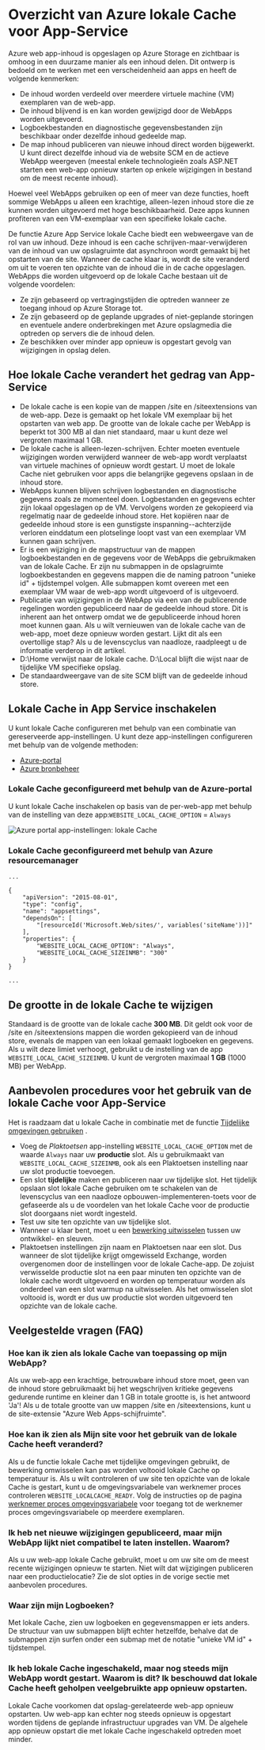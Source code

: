 <properties
   pageTitle="Overzicht van Azure App Service lokale Cache | Microsoft Azure"
   description="In dit artikel wordt beschreven hoe inschakelen, het formaat wijzigen en de status van de functie Azure App Service lokale Cache opvragen"
   services="app-service"
   documentationCenter="app-service"
   authors="SyntaxC4"
   manager="yochayk"
   editor=""
   tags="optional"
   keywords=""/>

<tags
   ms.service="app-service"
   ms.devlang="multiple"
   ms.topic="article"
   ms.tgt_pltfrm="na"
   ms.workload="na"
   ms.date="03/04/2016"
   ms.author="cfowler"/>

# <a name="azure-app-service-local-cache-overview"></a>Overzicht van Azure lokale Cache voor App-Service

Azure web app-inhoud is opgeslagen op Azure Storage en zichtbaar is omhoog in een duurzame manier als een inhoud delen. Dit ontwerp is bedoeld om te werken met een verscheidenheid aan apps en heeft de volgende kenmerken:  

* De inhoud worden verdeeld over meerdere virtuele machine (VM) exemplaren van de web-app.
* De inhoud blijvend is en kan worden gewijzigd door de WebApps worden uitgevoerd.
* Logboekbestanden en diagnostische gegevensbestanden zijn beschikbaar onder dezelfde inhoud gedeelde map.
* De map inhoud publiceren van nieuwe inhoud direct worden bijgewerkt. U kunt direct dezelfde inhoud via de website SCM en de actieve WebApp weergeven (meestal enkele technologieën zoals ASP.NET starten een web-app opnieuw starten op enkele wijzigingen in bestand om de meest recente inhoud).

Hoewel veel WebApps gebruiken op een of meer van deze functies, hoeft sommige WebApps u alleen een krachtige, alleen-lezen inhoud store die ze kunnen worden uitgevoerd met hoge beschikbaarheid. Deze apps kunnen profiteren van een VM-exemplaar van een specifieke lokale cache.

De functie Azure App Service lokale Cache biedt een webweergave van de rol van uw inhoud. Deze inhoud is een cache schrijven-maar-verwijderen van de inhoud van uw opslagruimte dat asynchroon wordt gemaakt bij het opstarten van de site. Wanneer de cache klaar is, wordt de site veranderd om uit te voeren ten opzichte van de inhoud die in de cache opgeslagen. WebApps die worden uitgevoerd op de lokale Cache bestaan uit de volgende voordelen:

* Ze zijn gebaseerd op vertragingstijden die optreden wanneer ze toegang inhoud op Azure Storage tot.
* Ze zijn gebaseerd op de geplande upgrades of niet-geplande storingen en eventuele andere onderbrekingen met Azure opslagmedia die optreden op servers die de inhoud delen.
* Ze beschikken over minder app opnieuw is opgestart gevolg van wijzigingen in opslag delen.

## <a name="how-local-cache-changes-the-behavior-of-app-service"></a>Hoe lokale Cache verandert het gedrag van App-Service

* De lokale cache is een kopie van de mappen /site en /siteextensions van de web-app. Deze is gemaakt op het lokale VM exemplaar bij het opstarten van web app. De grootte van de lokale cache per WebApp is beperkt tot 300 MB al dan niet standaard, maar u kunt deze wel vergroten maximaal 1 GB.
* De lokale cache is alleen-lezen-schrijven. Echter moeten eventuele wijzigingen worden verwijderd wanneer de web-app wordt verplaatst van virtuele machines of opnieuw wordt gestart. U moet de lokale Cache niet gebruiken voor apps die belangrijke gegevens opslaan in de inhoud store.
* WebApps kunnen blijven schrijven logbestanden en diagnostische gegevens zoals ze momenteel doen. Logbestanden en gegevens echter zijn lokaal opgeslagen op de VM. Vervolgens worden ze gekopieerd via regelmatig naar de gedeelde inhoud store. Het kopiëren naar de gedeelde inhoud store is een gunstigste inspanning--achterzijde verloren einddatum een plotselinge loopt vast van een exemplaar VM kunnen gaan schrijven.
* Er is een wijziging in de mapstructuur van de mappen logboekbestanden en de gegevens voor de WebApps die gebruikmaken van de lokale Cache. Er zijn nu submappen in de opslagruimte logboekbestanden en gegevens mappen die de naming patroon "unieke id" + tijdstempel volgen. Alle submappen komt overeen met een exemplaar VM waar de web-app wordt uitgevoerd of is uitgevoerd.  
* Publicatie van wijzigingen in de WebApp via een van de publicerende regelingen worden gepubliceerd naar de gedeelde inhoud store. Dit is inherent aan het ontwerp omdat we de gepubliceerde inhoud horen moet kunnen gaan. Als u wilt vernieuwen van de lokale cache van de web-app, moet deze opnieuw worden gestart. Lijkt dit als een overtollige stap? Als u de levenscyclus van naadloze, raadpleegt u de informatie verderop in dit artikel.
* D:\Home verwijst naar de lokale cache. D:\Local blijft die wijst naar de tijdelijke VM specifieke opslag.
* De standaardweergave van de site SCM blijft van de gedeelde inhoud store.

## <a name="enable-local-cache-in-app-service"></a>Lokale Cache in App Service inschakelen

U kunt lokale Cache configureren met behulp van een combinatie van gereserveerde app-instellingen. U kunt deze app-instellingen configureren met behulp van de volgende methoden:

* [Azure-portal](#Configure-Local-Cache-Portal)
* [Azure bronbeheer](#Configure-Local-Cache-ARM)

### <a name="configure-local-cache-by-using-the-azure-portal"></a>Lokale Cache geconfigureerd met behulp van de Azure-portal
<a name="Configure-Local-Cache-Portal"></a>

U kunt lokale Cache inschakelen op basis van de per-web-app met behulp van de instelling van deze app:`WEBSITE_LOCAL_CACHE_OPTION` = `Always`  

![Azure portal app-instellingen: lokale Cache](media/app-service-local-cache/app-service-local-cache-configure-portal.png)

### <a name="configure-local-cache-by-using-azure-resource-manager"></a>Lokale Cache geconfigureerd met behulp van Azure resourcemanager
<a name="Configure-Local-Cache-ARM"></a>

```
...

{
    "apiVersion": "2015-08-01",
    "type": "config",
    "name": "appsettings",
    "dependsOn": [
        "[resourceId('Microsoft.Web/sites/', variables('siteName'))]"
    ],
    "properties": {
        "WEBSITE_LOCAL_CACHE_OPTION": "Always",
        "WEBSITE_LOCAL_CACHE_SIZEINMB": "300"
    }
}

...
```

## <a name="change-the-size-setting-in-local-cache"></a>De grootte in de lokale Cache te wijzigen

Standaard is de grootte van de lokale cache **300 MB**. Dit geldt ook voor de /site en /siteextensions mappen die worden gekopieerd van de inhoud store, evenals de mappen van een lokaal gemaakt logboeken en gegevens. Als u wilt deze limiet verhoogt, gebruikt u de instelling van de app `WEBSITE_LOCAL_CACHE_SIZEINMB`. U kunt de vergroten maximaal **1 GB** (1000 MB) per WebApp.

## <a name="best-practices-for-using-app-service-local-cache"></a>Aanbevolen procedures voor het gebruik van de lokale Cache voor App-Service

Het is raadzaam dat u lokale Cache in combinatie met de functie [Tijdelijke omgevingen gebruiken](../app-service-web/web-sites-staged-publishing.md) .

* Voeg de _Plaktoetsen_ app-instelling `WEBSITE_LOCAL_CACHE_OPTION` met de waarde `Always` naar uw **productie** slot. Als u gebruikmaakt van `WEBSITE_LOCAL_CACHE_SIZEINMB`, ook als een Plaktoetsen instelling naar uw slot productie toevoegen.
* Een slot **tijdelijke** maken en publiceren naar uw tijdelijke slot. Het tijdelijk opslaan slot lokale Cache gebruiken om te schakelen van de levenscyclus van een naadloze opbouwen-implementeren-toets voor de gefaseerde als u de voordelen van het lokale Cache voor de productie slot doorgaans niet wordt ingesteld.
*   Test uw site ten opzichte van uw tijdelijke slot.  
*   Wanneer u klaar bent, moet u een [bewerking uitwisselen](../app-service-web/web-sites-staged-publishing.md#to-swap-deployment-slots) tussen uw ontwikkel- en sleuven.  
*   Plaktoetsen instellingen zijn naam en Plaktoetsen naar een slot. Dus wanneer de slot tijdelijke krijgt omgewisseld Exchange, worden overgenomen door de instellingen voor de lokale Cache-app. De zojuist verwisselde productie slot na een paar minuten ten opzichte van de lokale cache wordt uitgevoerd en worden op temperatuur worden als onderdeel van een slot warmup na uitwisselen. Als het omwisselen slot voltooid is, wordt er dus uw productie slot worden uitgevoerd ten opzichte van de lokale cache.

## <a name="frequently-asked-questions-faq"></a>Veelgestelde vragen (FAQ)

### <a name="how-can-i-tell-if-local-cache-applies-to-my-web-app"></a>Hoe kan ik zien als lokale Cache van toepassing op mijn WebApp?

Als uw web-app een krachtige, betrouwbare inhoud store moet, geen van de inhoud store gebruikmaakt bij het wegschrijven kritieke gegevens gedurende runtime en kleiner dan 1 GB in totale grootte is, is het antwoord 'Ja'! Als u de totale grootte van uw mappen /site en /siteextensions, kunt u de site-extensie "Azure Web Apps-schijfruimte".  

### <a name="how-can-i-tell-if-my-site-has-switched-to-using-local-cache"></a>Hoe kan ik zien als Mijn site voor het gebruik van de lokale Cache heeft veranderd?

Als u de functie lokale Cache met tijdelijke omgevingen gebruikt, de bewerking omwisselen kan pas worden voltooid lokale Cache op temperatuur is. Als u wilt controleren of uw site ten opzichte van de lokale Cache is gestart, kunt u de omgevingsvariabele van werknemer proces controleren `WEBSITE_LOCALCACHE_READY`. Volg de instructies op de pagina [werknemer proces omgevingsvariabele](https://github.com/projectkudu/kudu/wiki/Process-Threads-list-and-minidump-gcdump-diagsession#process-environment-variable) voor toegang tot de werknemer proces omgevingsvariabele op meerdere exemplaren.  

### <a name="i-just-published-new-changes-but-my-web-app-does-not-seem-to-have-them-why"></a>Ik heb net nieuwe wijzigingen gepubliceerd, maar mijn WebApp lijkt niet compatibel te laten instellen. Waarom?

Als u uw web-app lokale Cache gebruikt, moet u om uw site om de meest recente wijzigingen opnieuw te starten. Niet wilt dat wijzigingen publiceren naar een productielocatie? Zie de slot opties in de vorige sectie met aanbevolen procedures.

### <a name="where-are-my-logs"></a>Waar zijn mijn Logboeken?

Met lokale Cache, zien uw logboeken en gegevensmappen er iets anders. De structuur van uw submappen blijft echter hetzelfde, behalve dat de submappen zijn surfen onder een submap met de notatie "unieke VM id" + tijdstempel.

### <a name="i-have-local-cache-enabled-but-my-web-app-still-gets-restarted-why-is-that-i-thought-local-cache-helped-with-frequent-app-restarts"></a>Ik heb lokale Cache ingeschakeld, maar nog steeds mijn WebApp wordt gestart. Waarom is dit? Ik beschouwd dat lokale Cache heeft geholpen veelgebruikte app opnieuw opstarten.

Lokale Cache voorkomen dat opslag-gerelateerde web-app opnieuw opstarten. Uw web-app kan echter nog steeds opnieuw is opgestart worden tijdens de geplande infrastructuur upgrades van VM. De algehele app opnieuw opstart die met lokale Cache ingeschakeld optreden moet minder.
